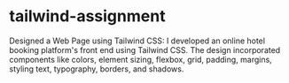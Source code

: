 # tailwind-assignment

Designed a Web Page using Tailwind CSS: I developed an online hotel booking platform's front end using Tailwind CSS. 
The design incorporated components like colors, element sizing, flexbox, grid, padding, margins, styling text, typography, 
borders, and shadows.
